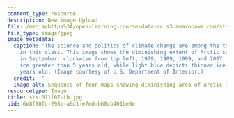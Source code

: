 ```yaml
---
content_type: resource
description: New image Upload
file: /media/https%3A/open-learning-course-data-rc.s3.amazonaws.com/sts-011-american-science-ethical-conflicts-and-political-choices-fall-2007/6e8f90fc298ea6c1e7edb60cb401be0e_sts-011f07-th.jpg
file_type: image/jpeg
image_metadata:
  caption: 'The science and politics of climate change are among the topics covered
    in this class. This image shows the diminishing extent of Arctic sea ice coverage
    in September: clockwise from top left, 1979, 1989, 1999, and 2007. White shows
    ice greater than 5 years old, while light blue depicts thinner ice less than 5
    years old. (Image courtesy of U.S. Department of Interior.)'
  credit: ''
  image-alt: Sequence of four maps showing diminishing area of arctic ice coverage.
resourcetype: Image
title: sts-011f07-th.jpg
uid: 6e8f90fc-298e-a6c1-e7ed-b60cb401be0e
---
```

